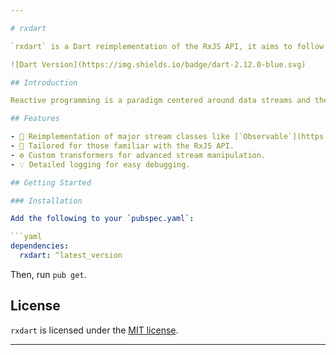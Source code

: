 ```yaml
---

# rxdart

`rxdart` is a Dart reimplementation of the RxJS API, it aims to follow the [Reactive Extensions For JavaScript](https://github.com/reactivex/rxjs) contract as much as possible.

![Dart Version](https://img.shields.io/badge/dart-2.12.0-blue.svg)

## Introduction

Reactive programming is a paradigm centered around data streams and the propagation of change. This `rxdart` package provides a fresh implementation of major stream classes such as `Observable`, making it distinct from other [RxDart](https://pub.dev/packages/rxdart) packages available. It provides developers familiar with RxJS a more seamless experience when working with Dart.

## Features

- 🚀 Reimplementation of major stream classes like [`Observable`](https://rxjs.dev/api/index/class/Observable) and [`BehaviorSubject`](https://rxjs.dev/api/index/class/BehaviorSubject).
- 🔄 Tailored for those familiar with the RxJS API.
- ⚙️ Custom transformers for advanced stream manipulation.
- 💡 Detailed logging for easy debugging.

## Getting Started

### Installation

Add the following to your `pubspec.yaml`:

```yaml
dependencies:
  rxdart: ^latest_version
```

Then, run `pub get`.



## License

`rxdart` is licensed under the [MIT license](./LICENSE).

---
```

